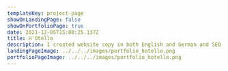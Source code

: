 ```yaml
---
templateKey: project-page
showOnLandingPage: false
showOnPortfolioPage: true
date: 2021-12-05T15:08:25.137Z
title: H'Otello
description: I created website copy in both English and German and SEO strategy for this hotel chain.
landingPageImage: ../../../images/portfolio_hotello.png
portfolioPageImage: ../../../images/portfolio_hotello.png
---
```

